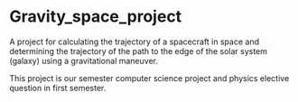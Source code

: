 # Gravity_space_project
А project for calculating the trajectory of a spacecraft in space and determining the trajectory of the path to the edge of the solar system (galaxy) using a gravitational maneuver.

This project is our semester computer science project and physics elective question in first semester.
